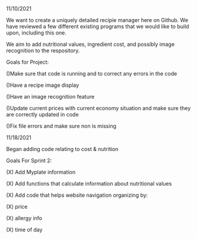 11/10/2021

We want to create a uniquely detailed recipie manager here on Github. We have reviewed a few different existing programs that we would like to build upon, including this one.

We aim to add nutritional values, ingredient cost, and possibly image recognition to the respository.

Goals for Project:

()Make sure that code is running and to correct any errors in the code

()Have a recipe image display

()Have an image recognition feature

()Update current prices with current economy situation and make sure they are correctly updated in code

()Fix file errors and make sure non is missing


11/18/2021

Began adding code relating to cost & nutrition

Goals For Sprint 2:

(X) Add  Myplate information

(X) Add functions that calculate information about nutritional values

(X) Add code that helps website navigation organizing by:

(X) price

(X) allergy info

(X) time of day
